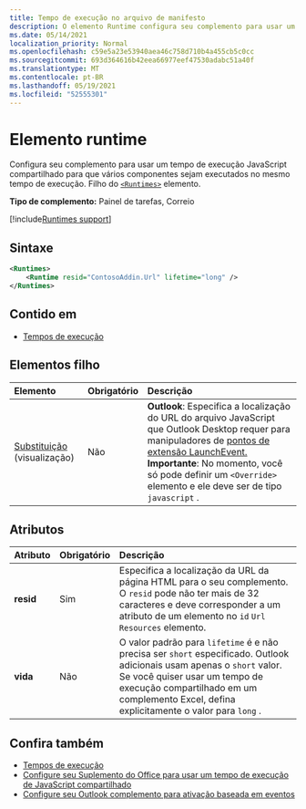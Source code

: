 ```yaml
---
title: Tempo de execução no arquivo de manifesto
description: O elemento Runtime configura seu complemento para usar um tempo de execução JavaScript compartilhado para seus vários componentes, por exemplo, fita, painel de tarefas, funções personalizadas.
ms.date: 05/14/2021
localization_priority: Normal
ms.openlocfilehash: c59e5a23e53940aea46c758d710b4a455cb5c0cc
ms.sourcegitcommit: 693d364616b42eea66977eef47530adabc51a40f
ms.translationtype: MT
ms.contentlocale: pt-BR
ms.lasthandoff: 05/19/2021
ms.locfileid: "52555301"
---
```

# <a name="runtime-element"></a>Elemento runtime

Configura seu complemento para usar um tempo de execução JavaScript compartilhado para que vários componentes sejam executados no mesmo tempo de execução. Filho do [`<Runtimes>`](runtimes.md) elemento.

**Tipo de complemento:** Painel de tarefas, Correio

[!include[Runtimes support](../../includes/runtimes-note.md)]

## <a name="syntax"></a>Sintaxe

```XML
<Runtimes>
    <Runtime resid="ContosoAddin.Url" lifetime="long" />
</Runtimes>
```

## <a name="contained-in"></a>Contido em

- [Tempos de execução](runtimes.md)

## <a name="child-elements"></a>Elementos filho

|  Elemento |  Obrigatório  |  Descrição  |
|:-----|:-----|:-----|
| [Substituição](override.md) (visualização) | Não | **Outlook**: Especifica a localização do URL do arquivo JavaScript que Outlook Desktop requer para manipuladores de [pontos de extensão LaunchEvent.](../../reference/manifest/extensionpoint.md#launchevent-preview) **Importante**: No momento, você só pode definir um `<Override>` elemento e ele deve ser de tipo `javascript` .|

## <a name="attributes"></a>Atributos

|  Atributo  |  Obrigatório  |  Descrição  |
|:-----|:-----|:-----|
|  **resid**  |  Sim  | Especifica a localização da URL da página HTML para o seu complemento. O `resid` pode não ter mais de 32 caracteres e deve corresponder a um atributo de um elemento no `id` `Url` `Resources` elemento. |
|  **vida**  |  Não  | O valor padrão para `lifetime` é e não precisa ser `short` especificado. Outlook adicionais usam apenas o `short` valor. Se você quiser usar um tempo de execução compartilhado em um complemento Excel, defina explicitamente o valor para `long` . |

## <a name="see-also"></a>Confira também

- [Tempos de execução](runtimes.md)
- [Configure seu Suplemento do Office para usar um tempo de execução de JavaScript compartilhado](../../develop/configure-your-add-in-to-use-a-shared-runtime.md)
- [Configure seu Outlook complemento para ativação baseada em eventos](../../outlook/autolaunch.md)
